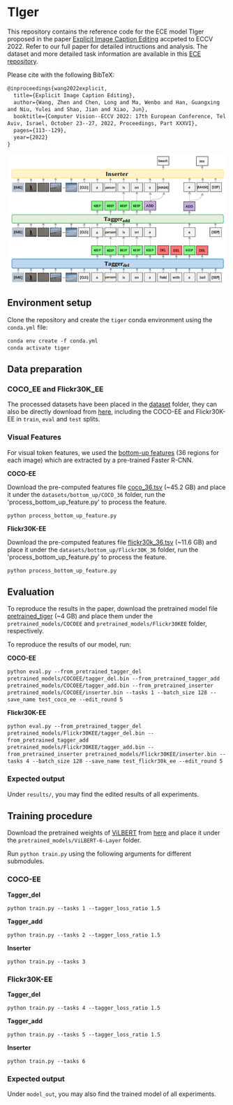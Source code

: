 # TIger
This repository contains the reference code for the ECE model TIger proposed in the paper [Explicit Image Caption Editing](https://arxiv.org/abs/2207.09625) accpeted to ECCV 2022. Refer to our full paper for detailed intructions and analysis. The dataset and more detailed task information are available in this [ECE repository](https://github.com/baaaad/ECE).

Please cite with the following BibTeX:

```
@inproceedings{wang2022explicit,
  title={Explicit Image Caption Editing},
  author={Wang, Zhen and Chen, Long and Ma, Wenbo and Han, Guangxing and Niu, Yulei and Shao, Jian and Xiao, Jun},
  booktitle={Computer Vision--ECCV 2022: 17th European Conference, Tel Aviv, Israel, October 23--27, 2022, Proceedings, Part XXXVI},
  pages={113--129},
  year={2022}
}
```
![model](images/TIger.png)


## Environment setup
Clone the repository and create the `tiger` conda environment using the `conda.yml` file:
```
conda env create -f conda.yml
conda activate tiger
```

## Data preparation
### COCO_EE and Flickr30K_EE
The processed datasets have been placed in the [dataset](https://github.com/baaaad/TIger/tree/main/datasets) folder, they can also be directly download from [here](https://drive.google.com/drive/folders/1nzIsGT4SC81aMcC48tCMWcqL77sgYrvT?usp=sharing), including the COCO-EE and Flickr30K-EE in `train`, `eval` and `test` splits.

### Visual Features
For visual token features, we used the [bottom-up features](https://openaccess.thecvf.com/content_cvpr_2018/papers/Anderson_Bottom-Up_and_Top-Down_CVPR_2018_paper.pdf) (36 regions for each image) which are extracted by a pre-trained Faster R-CNN. 

**COCO-EE**

Download the pre-computed features file [coco_36.tsv](tbd) (~45.2 GB) and place it under the `datasets/bottom_up/COCO_36` folder, run the 'process_bottom_up_feature.py' to process the feature.
```
python process_bottom_up_feature.py
```

**Flickr30K-EE**

Download the pre-computed features file [flickr30k_36.tsv](tbd) (~11.6 GB) and place it under the `datasets/bottom_up/Flickr30K_36` folder, run the 'process_bottom_up_feature.py' to process the feature.
```
python process_bottom_up_feature.py
```

## Evaluation
To reproduce the results in the paper, download the pretrained model file [pretrained_tiger](tbd) (~4 GB) and place them under the `pretrained_models/COCOEE` and `pretrained_models/Flickr30KEE` folder, respectively.

To reproduce the results of our model, run:

**COCO-EE**

```
python eval.py --from_pretrained_tagger_del pretrained_models/COCOEE/tagger_del.bin --from_pretrained_tagger_add pretrained_models/COCOEE/tagger_add.bin --from_pretrained_inserter pretrained_models/COCOEE/inserter.bin --tasks 1 --batch_size 128 --save_name test_coco_ee --edit_round 5
```

**Flickr30K-EE**

```
python eval.py --from_pretrained_tagger_del pretrained_models/Flickr30KEE/tagger_del.bin --from_pretrained_tagger_add pretrained_models/Flickr30KEE/tagger_add.bin --from_pretrained_inserter pretrained_models/Flickr30KEE/inserter.bin --tasks 4 --batch_size 128 --save_name test_flickr30k_ee --edit_round 5
```

### Expected output
Under `results/`, you may find the edited results of all experiments. 

## Training procedure
Download the pretrained weights of [ViLBERT](https://proceedings.neurips.cc/paper/2019/file/c74d97b01eae257e44aa9d5bade97baf-Paper.pdf) from [here](tbd) and place it under the `pretrained_models/ViLBERT-6-Layer` folder.

Run `python train.py` using the following arguments for different submodules.

### COCO-EE

**Tagger_del**

```
python train.py --tasks 1 --tagger_loss_ratio 1.5
```

**Tagger_add**

```
python train.py --tasks 2 --tagger_loss_ratio 1.5
```

**Inserter**

```
python train.py --tasks 3
```

### Flickr30K-EE

**Tagger_del**

```
python train.py --tasks 4 --tagger_loss_ratio 1.5
```

**Tagger_add**

```
python train.py --tasks 5 --tagger_loss_ratio 1.5
```

**Inserter**

```
python train.py --tasks 6
```

### Expected output
Under `model_out`, you may also find the trained model of all experiments. 
